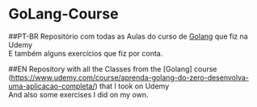# GoLang-Course

##PT-BR
Repositório com todas as Aulas do curso de [Golang](https://www.udemy.com/course/aprenda-golang-do-zero-desenvolva-uma-aplicacao-completa/) que fiz na Udemy  
E também alguns exercícios que fiz por conta.

##EN
Repository with all the Classes from the [Golang] course (https://www.udemy.com/course/aprenda-golang-do-zero-desenvolva-uma-aplicacao-completa/) that I took on Udemy  
And also some exercises I did on my own.
